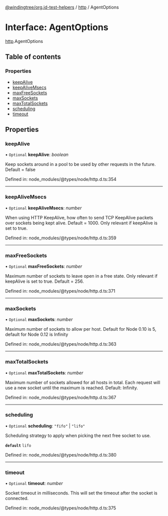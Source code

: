 [@windingtree/org.id-test-helpers](../README.md) / [http](../modules/http.md) / AgentOptions

# Interface: AgentOptions

[http](../modules/http.md).AgentOptions

## Table of contents

### Properties

- [keepAlive](http.agentoptions.md#keepalive)
- [keepAliveMsecs](http.agentoptions.md#keepalivemsecs)
- [maxFreeSockets](http.agentoptions.md#maxfreesockets)
- [maxSockets](http.agentoptions.md#maxsockets)
- [maxTotalSockets](http.agentoptions.md#maxtotalsockets)
- [scheduling](http.agentoptions.md#scheduling)
- [timeout](http.agentoptions.md#timeout)

## Properties

### keepAlive

• `Optional` **keepAlive**: *boolean*

Keep sockets around in a pool to be used by other requests in the future. Default = false

Defined in: node_modules/@types/node/http.d.ts:354

___

### keepAliveMsecs

• `Optional` **keepAliveMsecs**: *number*

When using HTTP KeepAlive, how often to send TCP KeepAlive packets over sockets being kept alive. Default = 1000.
Only relevant if keepAlive is set to true.

Defined in: node_modules/@types/node/http.d.ts:359

___

### maxFreeSockets

• `Optional` **maxFreeSockets**: *number*

Maximum number of sockets to leave open in a free state. Only relevant if keepAlive is set to true. Default = 256.

Defined in: node_modules/@types/node/http.d.ts:371

___

### maxSockets

• `Optional` **maxSockets**: *number*

Maximum number of sockets to allow per host. Default for Node 0.10 is 5, default for Node 0.12 is Infinity

Defined in: node_modules/@types/node/http.d.ts:363

___

### maxTotalSockets

• `Optional` **maxTotalSockets**: *number*

Maximum number of sockets allowed for all hosts in total. Each request will use a new socket until the maximum is reached. Default: Infinity.

Defined in: node_modules/@types/node/http.d.ts:367

___

### scheduling

• `Optional` **scheduling**: ``"fifo"`` \| ``"lifo"``

Scheduling strategy to apply when picking the next free socket to use.

**`default`** `lifo`

Defined in: node_modules/@types/node/http.d.ts:380

___

### timeout

• `Optional` **timeout**: *number*

Socket timeout in milliseconds. This will set the timeout after the socket is connected.

Defined in: node_modules/@types/node/http.d.ts:375
